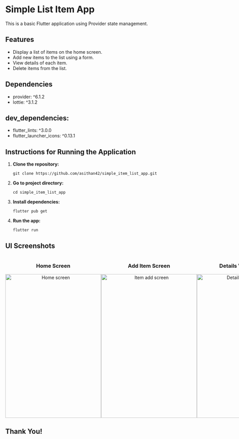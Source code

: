 
<h1>Simple List Item App</h1>

This is a basic Flutter application using Provider state management.

 <h2>Features</h2>
    <ul>
        <li>Display a list of items on the home screen.</li>
        <li>Add new items to the list using a form.</li>
        <li>View details of each item.</li>
        <li>Delete items from the list.</li>
    </ul>

<h2>Dependencies</h2>
     <ul>
        <li> provider: ^6.1.2</li>
        <li> lottie: ^3.1.2</li>
    </ul>

<h2>dev_dependencies:</h2>
     <ul>
        <li>flutter_lints: ^3.0.0 </li>
        <li>flutter_launcher_icons: ^0.13.1</li>
    </ul>

  <h2>Instructions for Running the Application</h2>
    <ol>
        <li><strong>Clone the repository:</strong>
            <pre><code>git clone https://github.com/asithan42/simple_item_list_app.git</code></pre>
        </li>
        <li><strong>Go to project directory:</strong>
            <pre><code>cd simple_item_list_app</code></pre>
        </li>
        <li><strong>Install dependencies:</strong>
            <pre><code>flutter pub get</code></pre>
        </li>
        <li><strong>Run the app:</strong>
            <pre><code>flutter run</code></pre>
        </li>
    </ol>
<h2>UI Screenshots</h2>
<div style="display: flex; justify-content: space-around;">
    <div style="text-align: center;">
        <h3>Home Screen</h3>
        <img src="https://github.com/asithan42/simple_item_list_app/assets/89180676/9a7be281-d878-4a1e-baee-35625da7185e" alt="Home screen" style="height: 450px; width: 300px;">
    </div>
    <div style="text-align: center;">
        <h3>Add Item Screen</h3>
        <img src="https://github.com/asithan42/simple_item_list_app/assets/89180676/fa0203f4-b420-4f96-a0ef-a5b07cab7313" alt="Item add screen" style="height: 450px; width: 300px;;">
    </div>
    <div style="text-align: center;">
        <h3>Details View Screen</h3>
        <img src="https://github.com/asithan42/simple_item_list_app/assets/89180676/bde7f1ab-52b9-45a2-a8d5-b6ab1fd1ba8d" alt="Details view screen" style="height: 450px; width: 300px;">
    </div>
</div>

    
<h2>Thank You!</h2>
